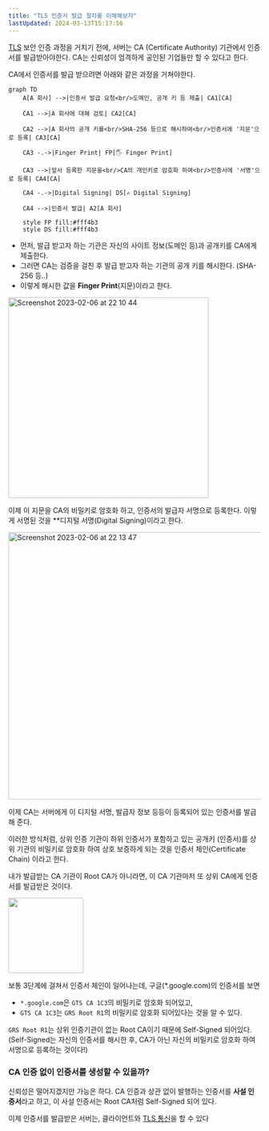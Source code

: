 ```yaml
---
title: "TLS 인증서 발급 절차를 이해해보자"
lastUpdated: 2024-03-13T15:17:56
---
```


[TLS](TLS.md) 보안 인증 과정을 거치기 전에, 서버는 CA (Certificate Authority) 기관에서 인증서를 발급받아야한다. CA는 신뢰성이 엄격하게 공인된 기업들만 할 수 있다고 한다.

CA에서 인증서를 발급 받으려면 아래와 같은 과정을 거쳐야한다.

```mermaid
graph TD
    A[A 회사] -->|인증서 발급 요청<br/>도메인, 공개 키 등 제출| CA1[CA]
    
    CA1 -->|A 회사에 대해 검토| CA2[CA]
    
    CA2 -->|A 회사의 공개 키를<br/>SHA-256 등으로 해시하여<br/>인증서에 '지문'으로 등록| CA3[CA]
    
    CA3 -.->|Finger Print| FP[🖐️ Finger Print]
    
    CA3 -->|앞서 등록한 지문을<br/>CA의 개인키로 암호화 하여<br/>인증서에 '서명'으로 등록| CA4[CA]
    
    CA4 -.->|Digital Signing| DS[✍️ Digital Signing]
    
    CA4 -->|인증서 발급| A2[A 회사]
    
    style FP fill:#fff4b3
    style DS fill:#fff4b3
```

- 먼저, 발급 받고자 하는 기관은 자신의 사이트 정보(도메인 등)과 공개키를 CA에게 제출한다.
- 그러면 CA는 검증을 걸친 후 발급 받고자 하는 기관의 공개 키를 해시한다. (SHA-256 등..)
- 이렇게 해시한 값을  **Finger Print**(지문)이라고 한다.

<img width="400" alt="Screenshot 2023-02-06 at 22 10 44" src="https://user-images.githubusercontent.com/81006587/216980213-1a31424b-5d07-418e-86f6-a214435ae5ea.png">

이제 이 지문을 CA의 비밀키로 암호화 하고, 인증서의 발급자 서명으로 등록한다. 이렇게 서명된 것을 **디지털 서명(Digital Signing)이라고 한다.

<img width="533" alt="Screenshot 2023-02-06 at 22 13 47" src="https://user-images.githubusercontent.com/81006587/216980545-8091a9a6-554c-44d6-9ea6-4c47adc54c8a.png">

이제 CA는 서버에게 이 디지털 서명, 발급자 정보 등등이 등록되어 있는 인증서를 발급해 준다.

이러한 방식처럼, 상위 인증 기관이 하위 인증서가 포함하고 있는 공개키 (인증서)를 상위 기관의 비밀키로 암호화 하여 상호 보증하게 되는 것을 인증서 체인(Certificate Chain) 이라고 한다.

내가 발급받는 CA 기관이 Root CA가 아니라면, 이 CA 기관마저 또 상위 CA에게 인증서를 발급받은 것이다.

<img src="https://user-images.githubusercontent.com/81006587/216979411-8759d2d3-83f9-4206-861a-4449adb42dd1.png" height=150px>

보통 3단계에 걸쳐서 인증서 체인이 일어나는데, 구글(*.google.com)의 인증서를 보면

- `*.google.com`은 `GTS CA 1C3`의 비밀키로 암호화 되어있고,
- `GTS CA 1C3`는 `GRS Root R1`의 비밀키로 암호화 되어있다는 것을 알 수 있다.

`GRS Root R1`는 상위 인증기관이 없는 Root CA이기 때문에 Self-Signed 되어있다. (Self-Signed는 자신의 인증서를 해시한 후, CA가 아닌 자신의 비밀키로 암호화 하여 서명으로 등록하는 것이다!)

### CA 인증 없이 인증서를 생성할 수 있을까?

신뢰성은 떨어지겠지만 가능은 하다. CA 인증과 상관 없이 발행하는 인증서를 **사설 인증서**라고 하고, 이 사설 인증서는 Root CA처럼 Self-Signed 되어 있다.

이제 인증서를 발급받은 서버는, 클라이언트와 [TLS 통신](TLS.md)을 할 수 있다


